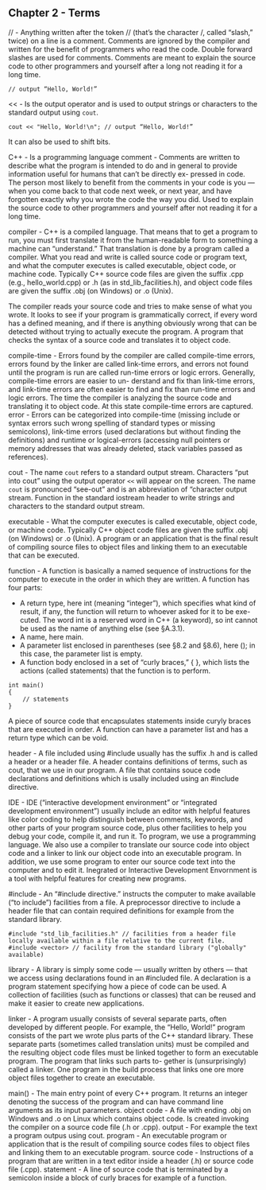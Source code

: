## Chapter 2 - Terms

// - Anything written after the token // (that’s the character /, called “slash,” twice) on a line is a comment. Comments are ignored by the compiler and written for the benefit of programmers who read the code. Double forward slashes are used for comments. Comments are meant to explain the source code to other programmers and yourself after a long not reading it for a long time.

```
// output “Hello, World!”
```

<< - Is the output operator and is used to output strings or characters to the standard output using `cout`. 

```
cout << "Hello, World!\n"; // output “Hello, World!”
```

It can also be used to shift bits.

C++ - Is a programming language
comment - Comments are written to describe what the program is intended to do and in general to provide information useful for humans that can’t be directly ex- pressed in code. The person most likely to benefit from the comments in your code is you — when you come back to that code next week, or next year, and have forgotten exactly why you wrote the code the way you did. 
Used to explain the source code to other programmers and yourself after not reading it for a long time.  

compiler - C++ is a compiled language. That means that to get a program to run, you must first translate it from the human-readable form to something a machine can 
“understand.” That translation is done by a program called a compiler. What you read and write is called source code or program text, and what the computer executes is called executable, object code, or machine code. Typically C++ source code files are given the suffix .cpp (e.g., hello_world.cpp) or .h (as in std_lib_facilities.h), 
and object code files are given the suffix .obj (on Windows) or .o (Unix). 

The compiler reads your source code and tries to make sense of what you wrote. It looks to see if your program is grammatically correct, if every word has a defined meaning, and if there is anything obviously wrong that can be detected without trying to actually execute the program.
A program that checks the syntax of a source code and translates it to object code.


compile-time - Errors found by the compiler are called compile-time errors, errors found by the linker are called link-time errors, and errors not found until the program is run are called run-time errors or logic errors. Generally, compile-time errors are easier to un- derstand and fix than link-time errors, and link-time errors are often easier to find and fix than run-time errors and logic errors. The time the compiler is analyzing the source code and translating it to object code. At this state compile-time errors are captured. 
error - Errors can be categorized into compile-time (missing include or syntax errors such wrong spelling of standard types or missing semicolons), link-time errors (used declarations but without finding the definitions) and runtime or logical-errors (accessing null pointers or memory addresses that was already deleted, stack variables passed as references).  

cout - The name `cout` refers to a standard output stream. Characters “put into cout” using the output operator `<<` will appear on the screen. The name `cout` is pronounced “see-out” and is an abbreviation of “character output stream. Function in the standard iostream header to write strings and characters to the standard output stream.

executable - What the computer executes is called executable, object code, or machine code. Typically C++ object code files are given the suffix .obj (on Windows) or .o (Unix). A program or an application that is the final result of compiling source files to object files and linking them to an executable that can be executed. 

function - A function is basically a named sequence of instructions for the computer to execute in the order in which they are written. A function has four parts:

- A return type, here int (meaning “integer”), which specifies what kind of result, if any, the function will return to whoever asked for it to be exe- cuted. The word int is a reserved word in C++ (a keyword), so int cannot be used as the name of anything else (see §A.3.1).
- A name, here main.
- A parameter list enclosed in parentheses (see §8.2 and §8.6), here (); in this case, the parameter list is empty.
- A function body enclosed in a set of “curly braces,” { }, which lists the actions (called statements) that the function is to perform.

```
int main()
{
    // statements 
}
``` 

A piece of source code that encapsulates statements inside curyly braces that are executed in order. A function can have a parameter list and has a return type which can be void. 

header - A file included using #include usually has the suffix .h and is called a header or a header file. A header contains definitions of terms, such as cout, that we use in our program. 
A file that contains souce code declarations and definitions which is usally included using an #include directive.

IDE - IDE (“interactive development environment” or “integrated development environment”) usually include an editor with helpful features like color coding to help distinguish between comments, keywords, and other parts of your program source code, plus other facilities to help you debug your code, compile it, and run it. To program, we use a programming language. We also use a compiler to translate our source code into object code and a linker to link our object code into an executable program. 
In addition, we use some program to enter our source code text into the computer and to edit it. Inegrated or Interactive Development Envornment is a tool with helpful features for creating new programs. 

#include - An “#include directive.” instructs the computer to make available (“to include”) facilities from a file. A preprocessor directive to include a header file that can contain required definitions for example from the standard library.

```
#include "std_lib_facilities.h" // facilities from a header file locally available within a file relative to the current file.
#include <vector> // facility from the standard library ("globally" available) 
```

library - A library is simply some code — usually written by others — that we access using declarations found in an #included file. A declaration is a program statement specifying how a piece of code can be used. A collection of facilities (such as functions or classes) that can be reused and make it easier to create new applications. 

linker - A program usually consists of several separate parts, often developed by different people. For example, the “Hello, World!” program consists of the part we wrote plus parts of the C++ standard library. These separate parts (sometimes called translation units) must be compiled and the resulting object code files must be linked together to form an executable program. The program that links such parts to- gether is (unsurprisingly) called a linker. One program in the build process that links one ore more object files together to create an executable.

main() - The main entry point of every C++ program. It returns an integer denoting the success of the program and can have command line arguments as its input parameters.
object code - A file with ending .obj on Windows and .o on Linux which contains object code. Is created invoking the compiler on a source code file (.h or .cpp).
output - For example the text a program outpus using cout.
program - An executable program or application that is the result of compiling source codes files to object files and linking them to an executable program. 
source code - Instructions of a program that are written in a text editor inside a header (.h) or source code file (.cpp).
statement - A line of source code that is terminated by a semicolon inside a block of curly braces for example of a function.
